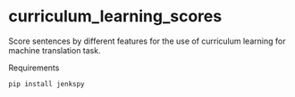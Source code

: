 # curriculum_learning_scores
Score sentences by different features for the use of curriculum learning for machine translation task.

Requirements
```bash
pip install jenkspy
```
